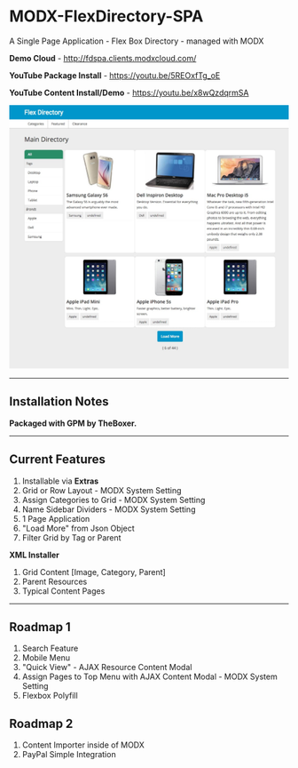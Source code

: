 # MODX-FlexDirectory-SPA
A Single Page Application - Flex Box Directory - managed with MODX

**Demo Cloud** - http://fdspa.clients.modxcloud.com/

**YouTube Package Install** - https://youtu.be/5REOxfTg_oE

**YouTube Content Install/Demo** - https://youtu.be/x8wQzdqrmSA

![Home](/screenshots/index.jpeg)

---

## Installation Notes

**Packaged with GPM by TheBoxer.**

---

## Current Features

1. Installable via **Extras**
2. Grid or Row Layout - MODX System Setting
3. Assign Categories to Grid - MODX System Setting
4. Name Sidebar Dividers - MODX System Setting
5. 1 Page Application
6. "Load More" from Json Object
7. Filter Grid by Tag or Parent

**XML Installer**

1. Grid Content [Image, Category, Parent]
2. Parent Resources
3. Typical Content Pages

---

## Roadmap 1

1. Search Feature
2. Mobile Menu
3. "Quick View" - AJAX Resource Content Modal
4. Assign Pages to Top Menu with AJAX Content Modal - MODX System Setting
5. Flexbox Polyfill

## Roadmap 2

1. Content Importer inside of MODX
2. PayPal Simple Integration
